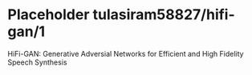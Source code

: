 # Placeholder tulasiram58827/hifi-gan/1
HiFi-GAN: Generative Adversial Networks for Efficient and High Fidelity Speech Synthesis

<!-- dataset: ljspeech -->
<!-- task: audio-speech-synthesis -->
<!-- network-architecture: other -->
<!-- fine-tunable: false -->
<!-- license: Apache-2.0 -->

